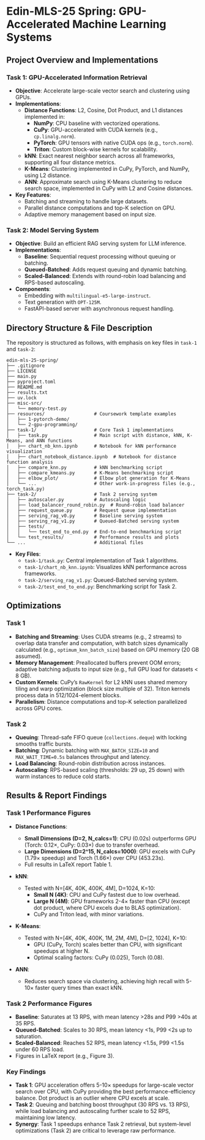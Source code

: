 # Edin-MLS-25 Spring: GPU-Accelerated Machine Learning Systems

## Project Overview and Implementations

### Task 1: GPU-Accelerated Information Retrieval
- **Objective**: Accelerate large-scale vector search and clustering using GPUs.
- **Implementations**:
  - **Distance Functions**: L2, Cosine, Dot Product, and L1 distances implemented in:
    - **NumPy**: CPU baseline with vectorized operations.
    - **CuPy**: GPU-accelerated with CUDA kernels (e.g., `cp.linalg.norm`).
    - **PyTorch**: GPU tensors with native CUDA ops (e.g., `torch.norm`).
    - **Triton**: Custom block-wise kernels for scalability.
  - **kNN**: Exact nearest neighbor search across all frameworks, supporting all four distance metrics.
  - **K-Means**: Clustering implemented in CuPy, PyTorch, and NumPy, using L2 distance.
  - **ANN**: Approximate search using K-Means clustering to reduce search space, implemented in CuPy with L2 and Cosine distances.
- **Key Features**:
  - Batching and streaming to handle large datasets.
  - Parallel distance computations and top-K selection on GPU.
  - Adaptive memory management based on input size.

### Task 2: Model Serving System
- **Objective**: Build an efficient RAG serving system for LLM inference.
- **Implementations**:
  - **Baseline**: Sequential request processing without queuing or batching.
  - **Queued-Batched**: Adds request queuing and dynamic batching.
  - **Scaled-Balanced**: Extends with round-robin load balancing and RPS-based autoscaling.
- **Components**:
  - Embedding with `multilingual-e5-large-instruct`.
  - Text generation with `OPT-125M`.
  - FastAPI-based server with asynchronous request handling.

## Directory Structure & File Description

The repository is structured as follows, with emphasis on key files in `task-1` and `task-2`:

```plaintext
edin-mls-25-spring/
├── .gitignore
├── LICENSE
├── main.py
├── pyproject.toml
├── README.md
├── results.txt
├── uv.lock
├── misc-src/
│   └── memory-test.py
├── resources/                  # Coursework template examples
│   ├── 1-pytorch-demo/
│   └── 2-gpu-programming/
├── task-1/                     # Core Task 1 implementations
│   ├── task.py                 # Main script with distance, kNN, K-Means, and ANN functions
│   ├── chart_nb_knn.ipynb      # Notebook for kNN performance visualization
│   ├── chart_notebook_distance.ipynb  # Notebook for distance function analysis
│   ├── compare_knn.py          # kNN benchmarking script
│   ├── compare_kmeans.py       # K-Means benchmarking script
│   ├── elbow_plot/             # Elbow plot generation for K-Means
│   └── ...                     # Other work-in-progress files (e.g., torch_task.py)
├── task-2/                     # Task 2 serving system
│   ├── autoscaler.py           # Autoscaling logic
│   ├── load_balancer_round_robin.py  # Round-robin load balancer
│   ├── request_queue.py        # Request queue implementation
│   ├── serving_rag_v0.py       # Baseline serving system
│   ├── serving_rag_v1.py       # Queued-Batched serving system
│   ├── tests/
│   │   └── test_end_to_end.py  # End-to-end benchmarking script
│   └── test_results/           # Performance results and plots
└── ...                         # Additional files
```

- **Key Files**:
  - `task-1/task.py`: Central implementation of Task 1 algorithms.
  - `task-1/chart_nb_knn.ipynb`: Visualizes kNN performance across frameworks.
  - `task-2/serving_rag_v1.py`: Queued-Batched serving system.
  - `task-2/test_end_to_end.py`: Benchmarking script for Task 2.

## Optimizations

### Task 1
- **Batching and Streaming**: Uses CUDA streams (e.g., 2 streams) to overlap data transfer and computation, with batch sizes dynamically calculated (e.g., `optimum_knn_batch_size`) based on GPU memory (20 GB assumed).
- **Memory Management**: Preallocated buffers prevent OOM errors; adaptive batching adjusts to input size (e.g., full GPU load for datasets < 8 GB).
- **Custom Kernels**: CuPy’s `RawKernel` for L2 kNN uses shared memory tiling and warp optimization (block size multiple of 32). Triton kernels process data in 512/1024-element blocks.
- **Parallelism**: Distance computations and top-K selection parallelized across GPU cores.

### Task 2
- **Queuing**: Thread-safe FIFO queue (`collections.deque`) with locking smooths traffic bursts.
- **Batching**: Dynamic batching with `MAX_BATCH_SIZE=10` and `MAX_WAIT_TIME=0.5s` balances throughput and latency.
- **Load Balancing**: Round-robin distribution across instances.
- **Autoscaling**: RPS-based scaling (thresholds: 29 up, 25 down) with warm instances to reduce cold starts.

## Results & Report Findings

### Task 1 Performance Figures
- **Distance Functions**:
  - **Small Dimensions (D=2, N_calcs=1)**: CPU (0.02s) outperforms GPU (Torch: 0.12×, CuPy: 0.03×) due to transfer overhead.
  - **Large Dimensions (D=2^15, N_calcs=1000)**: GPU excels with CuPy (1.79× speedup) and Torch (1.66×) over CPU (453.23s).
  - Full results in LaTeX report Table 1.

- **kNN**:
  - Tested with N=[4K, 40K, 400K, 4M], D=1024, K=10:
    - **Small N (4K)**: CPU and CuPy fastest due to low overhead.
    - **Large N (4M)**: GPU frameworks 2-4× faster than CPU (except dot product, where CPU excels due to BLAS optimization).
    - CuPy and Triton lead, with minor variations.

- **K-Means**:
  - Tested with N=[4K, 40K, 400K, 1M, 2M, 4M], D=[2, 1024], K=10:
    - GPU (CuPy, Torch) scales better than CPU, with significant speedups at higher N.
    - Optimal scaling factors: CuPy (0.025), Torch (0.08).

- **ANN**:
  - Reduces search space via clustering, achieving high recall with 5-10× faster query times than exact kNN.

### Task 2 Performance Figures
- **Baseline**: Saturates at 13 RPS, with mean latency >28s and P99 >40s at 35 RPS.
- **Queued-Batched**: Scales to 30 RPS, mean latency <1s, P99 <2s up to saturation.
- **Scaled-Balanced**: Reaches 52 RPS, mean latency <1.5s, P99 <1.5s under 60 RPS load.
- Figures in LaTeX report (e.g., Figure 3).

### Key Findings
- **Task 1**: GPU acceleration offers 5-10× speedups for large-scale vector search over CPU, with CuPy providing the best performance-efficiency balance. Dot product is an outlier where CPU excels at scale.
- **Task 2**: Queuing and batching boost throughput (30 RPS vs. 13 RPS), while load balancing and autoscaling further scale to 52 RPS, maintaining low latency.
- **Synergy**: Task 1 speedups enhance Task 2 retrieval, but system-level optimizations (Task 2) are critical to leverage raw performance.
